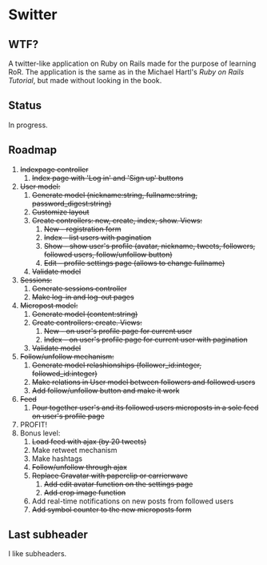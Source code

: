 # Switter

## WTF?

A twitter-like application on Ruby on Rails made for the purpose of learning RoR. The application is the same as in the Michael Hartl's *Ruby on Rails Tutorial*, but made without looking in the book.

## Status

In progress.

## Roadmap

1. ~~Indexpage controller~~
	1. ~~Index page with 'Log in' and 'Sign up' buttons~~
2. ~~User model:~~
	1. ~~Generate model (nickname:string, fullname:string, password_digest:string)~~
	2. ~~Customize layout~~
	3. ~~Create controllers: new, create, index, show. Views:~~
		1. ~~New - registration form~~
		2. ~~Index - list users with pagination~~
		3. ~~Show - show user's profile (avatar, nickname, tweets, followers, followed users, follow/unfollow button)~~
		4. ~~Edit – profile settings page (allows to change fullname)~~
	4. ~~Validate model~~
3. ~~Sessions:~~
	1. ~~Generate sessions controller~~
	2. ~~Make log-in and log-out pages~~
4. ~~Micropost model:~~
	1. ~~Generate model (content:string)~~
	2. ~~Create controllers: create. Views:~~
		1. ~~New - on user's profile page for current user~~
		2. ~~Index - on user's profile page for current user with pagination~~
	3. ~~Validate model~~
5. ~~Follow/unfollow mechanism:~~
	1. ~~Generate model relashionships (follower_id:integer, followed_id:integer)~~
	2. ~~Make relations in User model between followers and followed users~~
	3. ~~Add follow/unfollow button and make it work~~
6. ~~Feed~~
	1. ~~Pour together user's and its followed users microposts in a sole feed on user's profile page~~
7. PROFIT!
8. Bonus level:
	1. ~~Load feed with ajax (by 20 tweets)~~
	2. Make retweet mechanism
	3. Make hashtags
	4. ~~Follow/unfollow through ajax~~
	5. ~~Replace Gravatar with paperclip or carrierwave~~
		1. ~~Add edit avatar function on the settings page~~
		2. ~~Add crop image function~~
	6. Add real-time notifications on new posts from followed users
	7. ~~Add symbol counter to the new microposts form~~

## Last subheader

I like subheaders.
